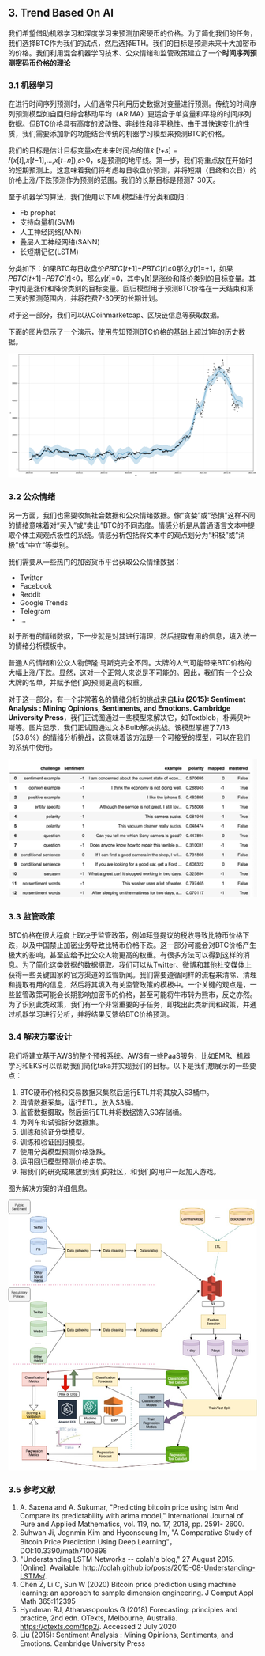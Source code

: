 ## 3. Trend Based On AI
我们希望借助机器学习和深度学习来预测加密硬币的价格。为了简化我们的任务，我们选择BTC作为我们的试点，然后选择ETH。我们的目标是预测未来十大加密币的价格。我们利用混合机器学习技术、公众情绪和监管政策建立了一个**时间序列预测密码币价格的理论**

### 3.1 机器学习
在进行时间序列预测时，人们通常只利用历史数据对变量进行预测。传统的时间序列预测模型如自回归综合移动平均（ARIMA）更适合于单变量和平稳的时间序列数据。但BTC价格具有高度的波动性、非线性和非平稳性。由于其快速变化的性质，我们需要添加新的功能结合传统的机器学习模型来预测BTC的价格。

我们的目标是估计目标变量x在未来时间点的值𝑥̂ [𝑡+𝑠] = 𝑓(𝑥[𝑡],𝑥[𝑡−1],...,𝑥[𝑡−𝑛]),𝑠>0，s是预测的地平线。第一步，我们将重点放在开始时的短期预测上，这意味着我们将考虑每日收盘价预测，并将短期（日终和次日）的价格上涨/下跌预测作为预测的范围。我们的长期目标是预测7-30天。

至于机器学习算法，我们使用以下ML模型进行分类和回归：

- Fb prophet
- 支持向量机(SVM)
- 人工神经网络(ANN)
- 叠层人工神经网络(SANN)
- 长短期记忆(LSTM)

分类如下：如果BTC每日收盘价𝑃𝐵𝑇𝐶[𝑡+1]−𝑃𝐵𝑇𝐶[𝑡]≥0那么𝑦[𝑡]=+1，如果𝑃𝐵𝑇𝐶[𝑡+1]−𝑃𝐵𝑇𝐶[𝑡]<0，那么𝑦[𝑡]=0，其中y[t]是涨价和降价类别的目标变量。其中y[t]是涨价和降价类别的目标变量。回归模型用于预测BTC价格在一天结束和第二天的预测范围内，并将花费7-30天的长期计划。

对于这一部分，我们可以从Coinmarketcap、区块链信息等获取数据。

下面的图片显示了一个演示，使用先知预测BTC价格的基础上超过1年的历史数据。

![avatar](./pic/forecast.png)

### 3.2 公众情绪
另一方面，我们也需要收集社会数据和公众情绪数据。像“贪婪”或“恐惧”这样不同的情绪意味着对“买入”或“卖出”BTC的不同态度。情感分析是从普通语言文本中提取个体主观观点极性的系统。情感分析包括将文本中的观点划分为“积极”或“消极”或“中立”等类别。

我们需要从一些热门的加密货币平台获取公众情绪数据：
- Twitter
- Facebook
- Reddit
- Google Trends
- Telegram
- ...



对于所有的情绪数据，下一步就是对其进行清理，然后提取有用的信息，填入统一的情绪分析模板中。

普通人的情绪和公众人物伊隆·马斯克完全不同。大牌的人气可能带来BTC价格的大幅上涨/下跌。显然，这对一个正常人来说是不可能的。因此，我们有一个公众大牌的名单，并赋予他们的预测更高的权重。

对于这一部分，有一个非常著名的情绪分析的挑战来自**Liu (2015): Sentiment Analysis : Mining Opinions, Sentiments, and Emotions. Cambridge University Press**，我们正试图通过一些模型来解决它，如Textblob，朴素贝叶斯等。图片显示，我们正试图通过文本Bulb解决挑战。该模型掌握了7/13（53.8%）的情绪分析挑战，这意味着该方法是一个可接受的模型，可以在我们的系统中使用。 

![avatar](./pic/sentiment.jpg)

### 3.3 监管政策 
BTC价格在很大程度上取决于监管政策，例如拜登提议的税收导致比特币价格下跌，以及中国禁止加密业务导致比特币价格下跌。这一部分可能会对BTC价格产生极大的影响，甚至应给予比公众人物更高的权重。有很多方法可以得到这样的消息。为了简化这类数据的数据摄取。我们可以从Twitter、微博和其他社交媒体上获得一些关键国家的官方渠道的监管新闻。我们需要遵循同样的流程来清除、清理和提取有用的信息，然后将其填入有关监管政策的模板中。一个关键的观点是，一些监管政策可能会长期影响加密币的价格，甚至可能将牛市转为熊市，反之亦然。为了识别此类政策，我们有一个非常重要的子任务，即找出此类新闻和政策，并通过机器学习进行分析，并将结果反馈给BTC价格预测。


### 3.4 解决方案设计
我们将建立基于AWS的整个预报系统。AWS有一些PaaS服务，比如EMR、机器学习和EKS可以帮助我们简化taka并实现我们的目标。以下是我们想展示的一些要点：

1. BTC硬币价格和交易数据采集然后运行ETL并将其放入S3桶中。
2. 舆情数据采集，运行ETL，放入S3桶。
3. 监管数据摄取，然后运行ETL并将数据馈入S3存储桶。
4. 为列车和试验拆分数据集。
5. 训练和验证分类模型。
6. 训练和验证回归模型。
7. 使用分类模型预测价格涨跌。
8. 运用回归模型预测价格走势。
9. 把我们的研究成果放到我们的社区，和我们的用户一起加入游戏。

图为解决方案的详细信息。 

![avatar](./pic/AI-design.jpg)

### 3.5 参考文献
1. A. Saxena and A. Sukumar, "Predicting bitcoin price using lstm And Compare its predictability with arima model," International Journal of Pure and Applied Mathematics, vol. 119, no. 17, 2018, pp. 2591- 2600.
2. Suhwan Ji, Jognmin Kim and Hyeonseung Im, "A Comparative Study of Bitcoin Price Prediction Using Deep Learning"， DOI:10.3390/math7100898
3. "Understanding LSTM Networks -- colah's blog," 27 August 2015. [Online]. Available: http://colah.github.io/posts/2015-08-Understanding-LSTMs/.
4. Chen Z, Li C, Sun W (2020) Bitcoin price prediction using machine learning: an approach to sample dimension engineering. J Comput Appl Math 365:112395
5. Hyndman RJ, Athanasopoulos G (2018) Forecasting: principles and practice, 2nd edn. OTexts, Melbourne, Australia. https://otexts.com/fpp2/. Accessed 2 July 2020
6. Liu (2015): Sentiment Analysis : Mining Opinions, Sentiments, and Emotions. Cambridge University Press